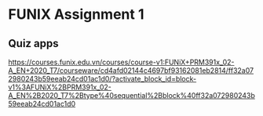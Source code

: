 # FUNIX Assignment 1
## Quiz apps
https://courses.funix.edu.vn/courses/course-v1:FUNiX+PRM391x_02-A_EN+2020_T7/courseware/cd4afd02144c4697bf93162081eb2814/ff32a072980243b59eeab24cd01ac1d0/?activate_block_id=block-v1%3AFUNiX%2BPRM391x_02-A_EN%2B2020_T7%2Btype%40sequential%2Bblock%40ff32a072980243b59eeab24cd01ac1d0
